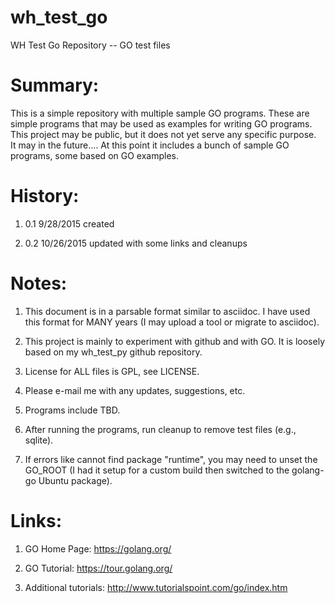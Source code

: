 wh_test_go
==========
WH Test Go Repository -- GO test files

Summary:
========

This is a simple repository with multiple sample GO programs.  These are 
simple programs that may be used as examples for writing GO programs.  
This project may be public, but it does not yet serve any specific purpose.  
It may in the future....  At this point it includes a bunch of sample 
GO programs, some based on GO examples.

History:
========

1) 0.1   9/28/2015    created

2) 0.2   10/26/2015   updated with some links and cleanups

Notes:
======

1)  This document is in a parsable format similar to asciidoc.  I have used
    this format for MANY years (I may upload a tool or migrate to asciidoc).

2)  This project is mainly to experiment with github and with GO.  It is
    loosely based on my wh_test_py github repository.

3)  License for ALL files is GPL, see LICENSE.

4)  Please e-mail me with any updates, suggestions, etc.

5)  Programs include TBD.

6)  After running the programs, run cleanup to remove test files (e.g., sqlite).

7)  If errors like cannot find package "runtime", you may need to unset
    the GO_ROOT (I had it setup for a custom build then switched to 
    the golang-go Ubuntu package).

Links:
======

1)  GO Home Page:  https://golang.org/

2)  GO Tutorial:  https://tour.golang.org/

3)  Additional tutorials:  http://www.tutorialspoint.com/go/index.htm



